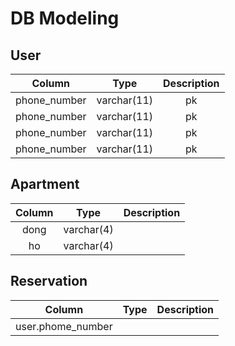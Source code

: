# DB Modeling


## User
|Column|Type|Description|
|:---:|:---:|:---:|
|phone_number|varchar(11)|pk|
|phone_number|varchar(11)|pk|
|phone_number|varchar(11)|pk|
|phone_number|varchar(11)|pk|

## Apartment
|Column|Type|Description|
|:---:|:---:|:---:|
|dong|varchar(4)||
|ho|varchar(4)||

## Reservation
|Column|Type|Description|
|:---:|:---:|:---:|
|user.phome_number|||